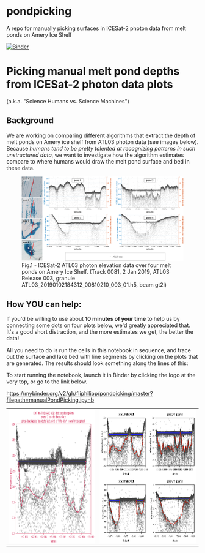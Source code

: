 # pondpicking
A repo for manually picking surfaces in ICESat-2 photon data from melt ponds on Amery Ice Shelf

[![Binder](https://mybinder.org/badge_logo.svg)](https://mybinder.org/v2/gh/fliphilipp/pondpicking/master?filepath=manualPondPicking.ipynb)

# Picking manual melt pond depths from ICESat-2 photon data plots
(a.k.a. "Science Humans vs. Science Machines")

## Background
We are working on comparing different algorithms that extract the depth of melt ponds on Amery ice shelf from ATL03 photon data (see images below). Because *humans tend to be pretty talented at recognizing patterns in such unstructured data*, we want to investigate how the algorithm estimates compare to where humans would draw the melt pond surface and bed in these data. 

<p>  
<figure>
    <img src="imgs/amery_ATL03_S2_1.png" alt="Melt pond data Sentinel-2 and ICESat-2" width="800"/>
    <figcaption>Fig.1 - ICESat-2 ATL03 photon elevation data over four melt ponds on Amery Ice Shelf. (Track 0081, 2 Jan 2019, ATL03 Release 003, granule ATL03_20190102184312_00810210_003_01.h5, beam gt2l)</figcaption>
</figure>
</p>

## How YOU can help:
If you'd be willing to use about **10 minutes of your time** to help us by connecting some dots on four plots below, we'd greatly appreciated that. It's a good short distraction, and the more estimates we get, the better the data!

All you need to do is run the cells in this notebook in sequence, and trace out the surface and lake bed with line segments by clicking on the plots that are generated. The results should look something along the lines of this:
<table><tr>
<td> <img src="imgs/pondPickingExample.png" alt="an example of picked surfaces" style="height: 350px;"/> </td>
<td> <img src="imgs/pondPickingCheckExample.png" alt="an example of all picked surfaces when checking the data" style="height: 350px;"/>  </td>

To start running the notebook, launch it in Binder by clicking the logo at the very top, or go to the link below.

https://mybinder.org/v2/gh/fliphilipp/pondpicking/master?filepath=manualPondPicking.ipynb


